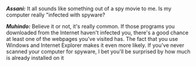 ***Assani:*** It all sounds like something out of a spy movie to me. Is my computer really &quot;infected with spyware?

***Muhindo:*** Believe it or not, it's really common. If those programs you downloaded from the Internet haven't infected you, there's a good chance at least one of the webpages you've visited has. The fact that you use Windows and Internet Explorer makes it even more likely. If you've never scanned your computer for spyware, I bet you'll be surprised by how much is already installed on it